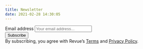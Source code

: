 ```yaml
---
title: Newsletter
date: 2021-02-28 14:30:05
---
```


<!-- markdownlint-disable MD033 -->

<div id="revue-embed">
  <form action="https://www.getrevue.co/profile/edstefanescu/add_subscriber" method="post" id="revue-form" name="revue-form"  target="_blank">
  <div class="revue-form-group">
    <label for="member_email">Email address</label>
    <input class="revue-form-field" placeholder="Your email address..." type="email" name="member[email]" id="member_email">
  </div>
  <div class="revue-form-actions">
    <input type="submit" value="Subscribe" name="member[subscribe]" id="member_submit">
  </div>
  <div class="revue-form-footer">By subscribing, you agree with Revue’s <a target="_blank" href="https://www.getrevue.co/terms">Terms</a> and <a target="_blank" href="https://www.getrevue.co/privacy">Privacy Policy</a>.</div>
  </form>
</div>
